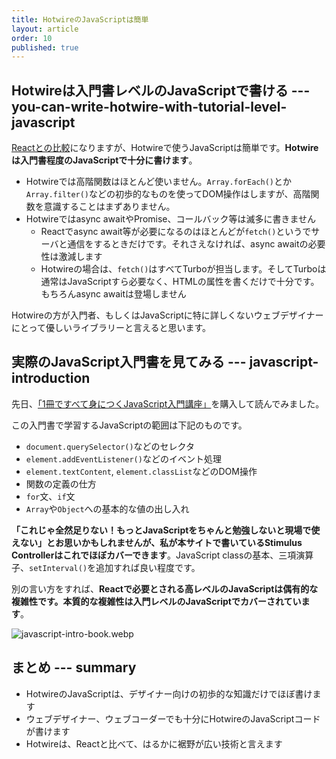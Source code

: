 ```yaml
---
title: HotwireのJavaScriptは簡単
layout: article
order: 10
published: true
---
```


## Hotwireは入門書レベルのJavaScriptで書ける --- you-can-write-hotwire-with-tutorial-level-javascript

[Reactとの比較](opinions/why_is_react_difficult)になりますが、Hotwireで使うJavaScriptは簡単です。**Hotwireは入門書程度のJavaScriptで十分に書けます**。

* Hotwireでは高階関数はほとんど使いません。`Array.forEach()`とか`Array.filter()`などの初歩的なものを使ってDOM操作はしますが、高階関数を意識することはまずありません。
* Hotwireではasync awaitやPromise、コールバック等は滅多に書きません
   * Reactでasync await等が必要になるのはほとんどが`fetch()`というでサーバと通信をするときだけです。それさえなければ、async awaitの必要性は激減します
   * Hotwireの場合は、`fetch()`はすべてTurboが担当します。そしてTurboは通常はJavaScriptすら必要なく、HTMLの属性を書くだけで十分です。もちろんasync awaitは登場しません

Hotwireの方が入門者、もしくはJavaScriptに特に詳しくないウェブデザイナーにとって優しいライブラリーと言えると思います。

## 実際のJavaScript入門書を見てみる --- javascript-introduction

先日、[「1冊ですべて身につくJavaScript入門講座」](https://amzn.asia/d/3cE80DK)を購入して読んでみました。

この入門書で学習するJavaScriptの範囲は下記のものです。

* `document.querySelector()`などのセレクタ
* `element.addEventListener()`などのイベント処理
* `element.textContent`, `element.classList`などのDOM操作
* 関数の定義の仕方
* `for`文、`if`文
* `Array`や`Object`への基本的な値の出し入れ

**「これじゃ全然足りない！もっとJavaScriptをちゃんと勉強しないと現場で使えない」とお思いかもしれませんが、私が本サイトで書いているStimulus Controllerはこれでほぼカバーできます**。JavaScript classの基本、三項演算子、`setInterval()`を追加すれば良い程度です。

別の言い方をすれば、**Reactで必要とされる高レベルのJavaScriptは偶有的な複雑性です。本質的な複雑性は入門レベルのJavaScriptでカバーされています**。

![javascript-intro-book.webp](content_images/javascript-intro-book.webp "max-w-[300px] mx-auto")

## まとめ --- summary

* HotwireのJavaScriptは、デザイナー向けの初歩的な知識だけでほぼ書けます
* ウェブデザイナー、ウェブコーダーでも十分にHotwireのJavaScriptコードが書けます
* Hotwireは、Reactと比べて、はるかに裾野が広い技術と言えます
